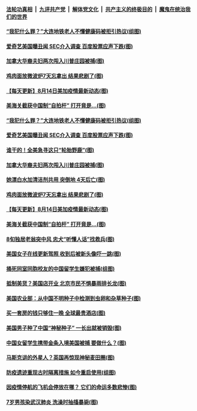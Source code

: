 ####  [法轮功真相](../../../../basic/blob/master/README.md?t=08151602) &nbsp;|&nbsp; [九评共产党](../../../../9ping.md/blob/master/README.md?t=08151602) &nbsp;|&nbsp; [解体党文化](../../../../jtdwh.md/blob/master/README.md?t=08151602)  &nbsp;|&nbsp; [共产主义的终极目的](../../../../gczydzjmd.md/blob/master/README.md?t=08151602) &nbsp;|&nbsp; [魔鬼在统治我们的世界](../../../../mgztzwmdsj.md/blob/master/README.md?t=08151602) 

#### [“我犯什么罪？”大连地铁老人不懂健康码被拒引热议(组图)](../pages/p3/943029.md?t=08151602) 

#### [爱奇艺美国曝丑闻 SEC介入调查 百度股票应声下跌(图)](../pages/p3/943021.md?t=08151602) 

#### [加拿大华裔夫妇两次闯入川普庄园被捕(图)](../pages/p3/943010.md?t=08151602) 

#### [鸡肉面放微波炉7天忘拿出 结果悲剧了(图)](../pages/p3/942984.md?t=08151602) 

#### [【每天更新】8月14日美加疫情最新动态(图)](../pages/p3/941940.md?t=08151602) 

#### [美海关截获中国制“自拍杆” 打开竟是…(图)](../pages/p3/942977.md?t=08151602) 

#### [“我犯什么罪？”大连地铁老人不懂健康码被拒引热议(组图)](../pages/p3/943029.md?t=08151602) 

#### [爱奇艺美国曝丑闻 SEC介入调查 百度股票应声下跌(图)](../pages/p3/943021.md?t=08151602) 

#### [谁干的！全美急寻这只“轮胎野鹿”(图)](../pages/p3/943017.md?t=08151602) 

#### [加拿大华裔夫妇两次闯入川普庄园被捕(图)](../pages/p3/943010.md?t=08151602) 

#### [她漂白水加清洁剂共用 突倒地 4天后亡(图)](../pages/p3/942989.md?t=08151602) 

#### [鸡肉面放微波炉7天忘拿出 结果悲剧了(图)](../pages/p3/942984.md?t=08151602) 

#### [【每天更新】8月14日美加疫情最新动态(图)](../pages/p3/941940.md?t=08151602) 

#### [美海关截获中国制“自拍杆” 打开竟是…(图)](../pages/p3/942977.md?t=08151602) 

#### [8旬独居老翁突中风 忠犬“听懂人话”找救兵(图)](../pages/p3/942921.md?t=08151602) 

#### [美国女子在线更新驾照 收到后被新头像吓一跳(图)](../pages/p3/942887.md?t=08151602) 

#### [捅死同室同胞校友的中国留学生嫌犯被捕(组图)](../pages/p3/942893.md?t=08151602) 

#### [抵制美货？美国店开业 北京市民不惧暴雨排长龙(图)](../pages/p3/942883.md?t=08151602) 

#### [美国农业部：从中国不明种子中检测到虫卵和杂草种子(图)](../pages/p3/942863.md?t=08151602) 

#### [买一套房的钱只够住一晚 全球最贵酒店(图)](../pages/p3/942834.md?t=08151602) 

#### [美国男子种了中国“神秘种子” 一长出就被销毁(图)](../pages/p3/942828.md?t=08151602) 

#### [中国女留学生携带金条入境美国被捕 要做什么？(图)](../pages/p3/942793.md?t=08151602) 

#### [马斯克讲的外星人？英国再惊现神秘麦田圈(图)](../pages/p3/942784.md?t=08151602) 

#### [防疫遗迹重现古时隔离措施 如今重启使用(组图)](../pages/p3/942775.md?t=08151602) 

#### [因疫情停航的飞机会停放在哪？ 它们的命运多数悲惨(图)](../pages/p3/942770.md?t=08151602) 

#### [7岁男孩染武汉肺炎 洗澡时抽搐暴毙(图)](../pages/p3/942768.md?t=08151602) 

